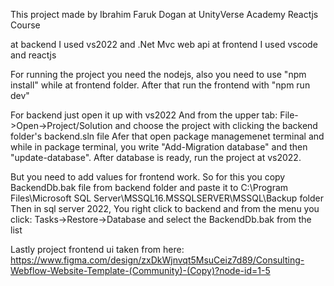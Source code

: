 This project made by Ibrahim Faruk Dogan at UnityVerse Academy Reactjs Course

at backend I used vs2022 and .Net Mvc web api
at frontend I used vscode and reactjs

For running the project you need the nodejs, also you need to use "npm install" while at frontend folder.
After that run the frontend with "npm run dev"

For backend just open it up with vs2022 And from the upper tab: File->Open->Project/Solution and choose the project with clicking the backend folder's backend.sln file
Afer that open package managemenet terminal and while in package terminal, you write "Add-Migration database" and then "update-database". After database is ready, run the project at vs2022. 

But you need to add values for frontend work. So for this you copy BackendDb.bak file from backend folder and paste it to C:\Program Files\Microsoft SQL Server\MSSQL16.MSSQLSERVER\MSSQL\Backup folder
Then in sql server 2022, You right click to backend and from the menu you click: Tasks->Restore->Database and select the BackendDb.bak from the list

Lastly project frontend ui taken from here: https://www.figma.com/design/zxDkWjnvqt5MsuCeiz7d89/Consulting-Webflow-Website-Template-(Community)-(Copy)?node-id=1-5
